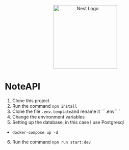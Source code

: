 <p align="center">
  <a href="http://nestjs.com/" target="blank"><img src="https://nestjs.com/img/logo-small.svg" width="200" alt="Nest Logo" /></a>
</p>

# NoteAPI

1. Clone this project
2. Run the command ```npm install```
3. Clone the file ```.env.template```and rename it ```.env````
4. Change the environment variables
5. Setting up the database, in this case I use Postgresql
- ```docker-compose up -d```
6. Run the command ```npm run start:dev```
